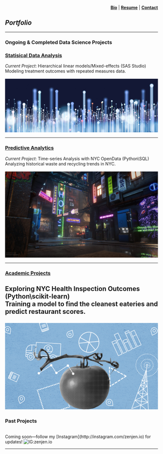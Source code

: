 <p align="right">
  <a href="https://zenjen-devs.github.io/bio"><b>Bio</b></a> |
  <a href="https://zenjen-devs.github.io/pdfs/JenArriaza_Resume.pdf"><b>Resume</b></a> |
    <a href="mailto:jen.arriaza@nyu.edu"><b>Contact</b></a>
  
  </p>


## *Portfolio*

---
### Ongoing & Completed Data Science Projects

### [Statisical Data Analysis](/statisticaldataanalysis)
<i>Current Project</i>: Hierarchical linear models/Mixed-effects (SAS Studio)
<br>
Modeling treatment outcomes with repeated measures data.
<br>
<br>
<a href="https://zenjen-devs.github.io/statisticaldataanalysis"><img src="images/dataprofessionals.JPG?raw=true"/></a>

---
### [Predictive Analytics](http://example.com/)
<i>Current Project</i>: Time-series Analysis with NYC OpenData (Python\SQL)
<br>
Analyzing historical waste and recycling trends in NYC.
<br>
<br>
<a href="predictiveanalytics.md"><img src="images/civilizationfiction.jpg?raw=true"/></a>

---

### [Academic Projects](/pdf/sample_presentation.pdf)

Exploring NYC Health Inspection Outcomes (Python\scikit-learn)
<br>
Training a model to find the cleanest eateries and predict restaurant scores.
<br>
<br>
<a href="/pdf/sample_presentation.pdf"><img src="images/healthinspectiondatabanner.png?raw=true"/></a>
---

### Past Projects
<br>
Coming soon—follow my [Instagram](http://instagram.com/zenjen.io) for updates! <img src="https://image.flaticon.com/icons/png/128/174/174855.png" alt="IG:zenjen.io" height="15" width="15" />

---



<!-- Remove above link if you don't want to attibute -->

